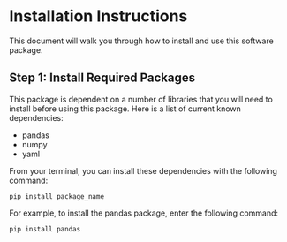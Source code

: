 # Installation Instructions

This document will walk you through how to install and use this software package.

## Step 1: Install Required Packages

This package is dependent on a number of libraries that you will need to install before using this package. Here is a list of current known dependencies:

- pandas
- numpy
- yaml

From your terminal, you can install these dependencies with the following command:

`pip install package_name`

For example, to install the pandas package, enter the following command:

`pip install pandas`